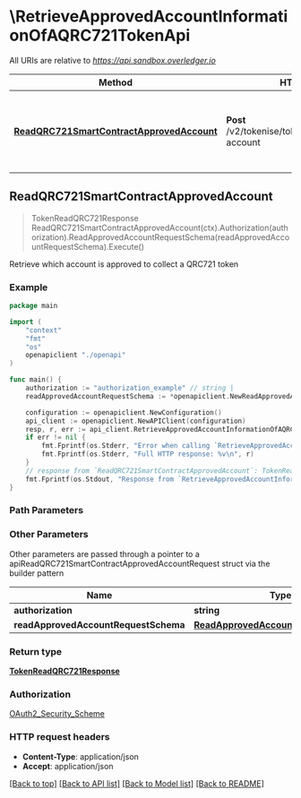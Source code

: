 # \RetrieveApprovedAccountInformationOfAQRC721TokenApi

All URIs are relative to *https://api.sandbox.overledger.io*

Method | HTTP request | Description
------------- | ------------- | -------------
[**ReadQRC721SmartContractApprovedAccount**](RetrieveApprovedAccountInformationOfAQRC721TokenApi.md#ReadQRC721SmartContractApprovedAccount) | **Post** /v2/tokenise/tokens/qrc721/approved-account | Retrieve which account is approved to collect a QRC721 token



## ReadQRC721SmartContractApprovedAccount

> TokenReadQRC721Response ReadQRC721SmartContractApprovedAccount(ctx).Authorization(authorization).ReadApprovedAccountRequestSchema(readApprovedAccountRequestSchema).Execute()

Retrieve which account is approved to collect a QRC721 token



### Example

```go
package main

import (
    "context"
    "fmt"
    "os"
    openapiclient "./openapi"
)

func main() {
    authorization := "authorization_example" // string | 
    readApprovedAccountRequestSchema := *openapiclient.NewReadApprovedAccountRequestSchema() // ReadApprovedAccountRequestSchema | 

    configuration := openapiclient.NewConfiguration()
    api_client := openapiclient.NewAPIClient(configuration)
    resp, r, err := api_client.RetrieveApprovedAccountInformationOfAQRC721TokenApi.ReadQRC721SmartContractApprovedAccount(context.Background()).Authorization(authorization).ReadApprovedAccountRequestSchema(readApprovedAccountRequestSchema).Execute()
    if err != nil {
        fmt.Fprintf(os.Stderr, "Error when calling `RetrieveApprovedAccountInformationOfAQRC721TokenApi.ReadQRC721SmartContractApprovedAccount``: %v\n", err)
        fmt.Fprintf(os.Stderr, "Full HTTP response: %v\n", r)
    }
    // response from `ReadQRC721SmartContractApprovedAccount`: TokenReadQRC721Response
    fmt.Fprintf(os.Stdout, "Response from `RetrieveApprovedAccountInformationOfAQRC721TokenApi.ReadQRC721SmartContractApprovedAccount`: %v\n", resp)
}
```

### Path Parameters



### Other Parameters

Other parameters are passed through a pointer to a apiReadQRC721SmartContractApprovedAccountRequest struct via the builder pattern


Name | Type | Description  | Notes
------------- | ------------- | ------------- | -------------
 **authorization** | **string** |  | 
 **readApprovedAccountRequestSchema** | [**ReadApprovedAccountRequestSchema**](ReadApprovedAccountRequestSchema.md) |  | 

### Return type

[**TokenReadQRC721Response**](TokenReadQRC721Response.md)

### Authorization

[OAuth2_Security_Scheme](../README.md#OAuth2_Security_Scheme)

### HTTP request headers

- **Content-Type**: application/json
- **Accept**: application/json

[[Back to top]](#) [[Back to API list]](../README.md#documentation-for-api-endpoints)
[[Back to Model list]](../README.md#documentation-for-models)
[[Back to README]](../README.md)

